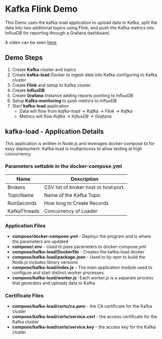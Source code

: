# Kafka Flink Demo
This Demo uses the kafka-load application to upload data to Kafka, 
split the data into two additional topics using Flink,
and push the Kafka metrics into InfluxDB for reporting through a Grafana dashboard.

A video can be seen [here](video/KafkaFlinkDemo.mp4).

## Demo Steps
1. Create **Kafka** cluster and topics
2. Create **kafka-load** Docker to ingest data into Kafka configuring to Kafka cluster
3. Create **Flink** and setup to Kafka cluster
4. Create **InfluxDB**
5. Create **Grafana** Instance adding reports pointing to InfluxDB
6. Setup **Kafka monitoring** to push metrics to InfluxDB
7. Start **kafka-load** application
   - Data will flow from _kafka-load -> Kafka -> Flink -> Kafka_
   - Metrics will flow _Kafka -> InfluxDB -> Grafana_

## kafka-load - Application Details
This application is written in Node.js and leverages docker-compose to for easy deployment.
Kafka-load is multiprocess to allow testing at high concurrency.  
### Parameters settable in the docker-compose.yml

| Name         | Description                           |
|--------------|---------------------------------------|
| Brokers      | CSV list of broker host or host:port. |
| TopicName    | Name of the Kafka Topic               |
| RunSeconds   | How long to Create Records            |
| KafkaThreads | Concurrency of Loader                 |

### Application Files
- **compose/docker-compose.yml** - Deploys the program and is where the parameters are updated
- **compose/.env** - Used to pass parameters to docker-compose.yml
- **compose/kafka-load/Dockerfile** - Creates the kafka-load docker
- **compose/kafka-load/package.json** - Used to by npm to build the Node.js includes library versions
- **compose/kafka-load/index.js** - The main application module used to configure and start distinct worker processes.
- **compose/kafka-load/worker.js** -Each worker.js is a separate process that generates and uploads data to Kafka

### Certificate Files
- **compose/kafka-load/certs/ca.pem** - the CA certificate for the Kafka cluster
- **compose/kafka-load/certs/service.cert** - the access certificate for the Kafka cluster
- **compose/kafka-load/certs/service.key** - the access key for the Kafka cluster

